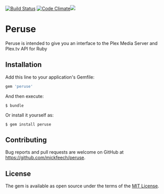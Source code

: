 [![Build Status](https://travis-ci.org/mickfeech/peruse.svg?branch=master)](https://travis-ci.org/mickfeech/peruse) [![Code Climate](https://codeclimate.com/github/mickfeech/peruse/badges/gpa.svg)](https://codeclimate.com/github/mickfeech/peruse)[![](https://img.shields.io/badge/documentation-100%25-brightgreen.svg)](http://www.rubydoc.info/github/mickfeech/peruse/master)
# Peruse

Peruse is intended to give you an interface to the Plex Media Server and Plex.tv API for Ruby

## Installation

Add this line to your application's Gemfile:

```ruby
gem 'peruse'
```

And then execute:

    $ bundle

Or install it yourself as:

    $ gem install peruse


## Contributing

Bug reports and pull requests are welcome on GitHub at https://github.com/mickfeech/peruse.


## License

The gem is available as open source under the terms of the [MIT License](http://opensource.org/licenses/MIT).

